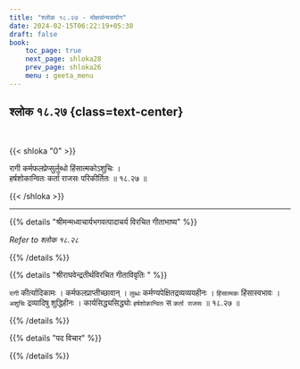 ```yaml
---
title: "श्लोक १८.२७ - मोक्षसंन्यसयोग"
date: 2024-02-15T06:22:19+05:30
draft: false
book:
    toc_page: true
    next_page: shloka28
    prev_page: shloka26
    menu : geeta_menu
---
```




## श्लोक १८.२७ {class=text-center}

<br/>

{{< shloka  "0"  >}}

रागी कर्मफलप्रेप्सुर्लुब्धो हिंसात्मकोऽशुचिः ।  
हर्षशोकान्वितः कर्ता राजसः परिकीर्तितः ॥ १८.२७ ॥

{{< /shloka >}}

---


{{% details "श्रीमन्मध्वाचार्यभगवत्पादाचर्य विरचित  गीताभाष्य" %}}

*Refer to श्लोक १८.२८*

{{% /details %}}



{{% details "श्रीराघवेन्द्रतीर्थविरचित गीताविवृतिः " %}}

`रागी` कीर्त्यादिकामः । कर्मफलप्राप्तीच्छावान्‌ । `लुब्धः`
कर्मण्यपेक्षितद्रव्यव्ययहीनः । `हिंसात्मकः` हिंसास्वभावः । `अशुचिः` 
द्रव्यादिषु  शुद्धिहीनः । कार्यसिद्ध्यसिद्ध्योः `हर्षशोकान्वितः` स 
`कर्ता राजसः` ॥ १८.२७ ॥

{{% /details %}}



{{% details "पद विचार" %}}


{{% /details %}}
